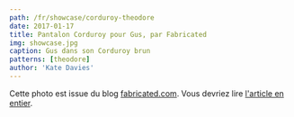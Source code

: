 ```yaml
---
path: /fr/showcase/corduroy-theodore
date: 2017-01-17
title: Pantalon Corduroy pour Gus, par Fabricated
img: showcase.jpg
caption: Gus dans son Corduroy brun
patterns: [theodore]
author: 'Kate Davies'
---
```


Cette photo est issue du blog [fabricated.com](http://fabrickated.com/). 
Vous devriez lire [l'article en entier](http://fabrickated.com/2017/01/21/manswap-7-finishing-the-brown-corduroy-trousers/).
